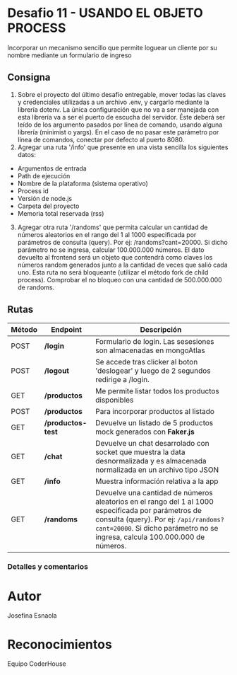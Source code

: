 # Desafio 11 - USANDO EL OBJETO PROCESS
Incorporar un mecanismo sencillo que permite loguear un 
cliente por su nombre mediante un formulario de ingreso
## Consigna
1. Sobre el proyecto del último desafío entregable, mover todas las claves y credenciales utilizadas a un archivo .env, y cargarlo mediante la librería dotenv. La única configuración que no va a ser manejada con esta librería va a ser el puerto de escucha del servidor. Éste deberá ser leído de los argumento pasados por línea de comando, usando alguna librería (minimist o yargs). En el caso de no pasar este parámetro por línea de comandos, conectar por defecto al puerto 8080.
2. Agregar una ruta '/info' que presente en una vista sencilla los siguientes datos:
- Argumentos de entrada                                       
- Path de ejecución
- Nombre de la plataforma (sistema operativo)       
- Process id
- Versión de node.js                                               
- Carpeta del proyecto
- Memoria total reservada (rss)
3. Agregar otra ruta '/randoms' que permita calcular un cantidad de números aleatorios en el rango del 1 al 1000 especificada por parámetros de consulta (query).
Por ej: /randoms?cant=20000.
Si dicho parámetro no se ingresa, calcular 100.000.000 números.
El dato devuelto al frontend será un objeto que contendrá como claves los números random generados junto a la cantidad de veces que salió cada uno. Esta ruta no será bloqueante (utilizar el método fork de child process). Comprobar el no bloqueo con una cantidad de 500.000.000 de randoms.

## Rutas
| Método | Endpoint                | Descripción                                                                                                                                                                                                                 |
| ------ | ----------------------- | --------------------------------------------------------------------------------------------------------------------------------------------------------------------------------------------------------------------------- |
| POST    | **/login**     | Formulario de login. Las sesesiones son almacenadas en mongoAtlas                                                                                                                                                                           |
| POST    | **/logout**     | Se accede tras clicker al boton 'deslogear' y luego de 2 segundos redirige a /login.                                                                                                                                                                          |
| GET    | **/productos**     | Me permite listar todos los productos disponibles                                                                                                                                                                           |
| POST   | **/productos**     | Para incorporar productos al listado                                                                                                                                                                                        |
| GET    | **/productos-test** | Devuelve un listado de 5 productos mock generados con **Faker.js**                                                                                                                                                          |
| GET    | **/chat**        | Devuelve un chat desarrolado con socket que muestra la data desnormalizada y es almacenada normalizada en un archivo tipo JSON |
| GET    | **/info**        | Muestra información relativa a la app |
| GET    | **/randoms**        | Devuelve una cantidad de números aleatorios en el rango del 1 al 1000 especificada por parámetros de consulta (query). Por ej: `/api/randoms?cant=20000`. Si dicho parámetro no se ingresa, calcula 100.000.000 de números. |

### Detalles y comentarios
# Autor
Josefina Esnaola
# Reconocimientos
Equipo CoderHouse
